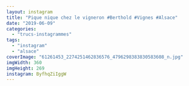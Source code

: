 ```yaml
---
layout: instagram
title: "Pique nique chez le vigneron #Berthold #Vignes #Alsace"
date: "2019-06-09"
categories: 
  - "trucs-instagrammes"
tags:
  - "instagram"
  - "alsace"
coverImage: "61261453_2274251462836576_4796298383830583608_n.jpg"
imgWidth: 360
imgHeight: 269
instagram: ByfhqZiIggW
---
```

